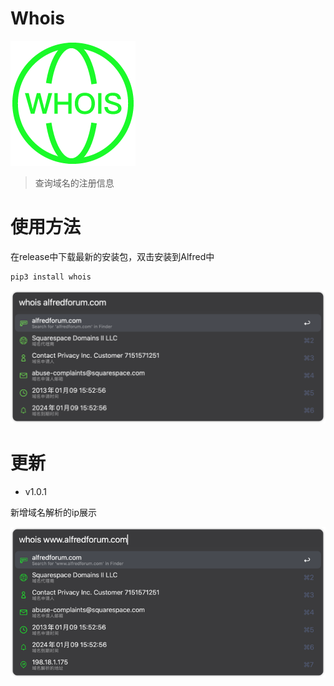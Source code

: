 # Whois
![image:1](./whois-3.png)
> 查询域名的注册信息

# 使用方法

在release中下载最新的安装包，双击安装到Alfred中

```shell
pip3 install whois
```

![image:2](./example.png)

# 更新

- v1.0.1

新增域名解析的ip展示

![img.png](img.png)
